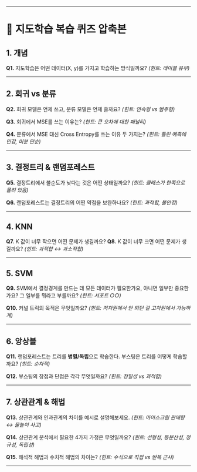 
---

# 🎯 지도학습 복습 퀴즈 압축본

## 1. 개념

**Q1.** 지도학습은 어떤 데이터(X, y)를 가지고 학습하는 방식일까요?
*(힌트: 레이블 유무)*

---

## 2. 회귀 vs 분류

**Q2.** 회귀 모델은 언제 쓰고, 분류 모델은 언제 쓸까요?
*(힌트: 연속형 vs 범주형)*

**Q3.** 회귀에서 MSE를 쓰는 이유는?
*(힌트: 큰 오차에 대한 패널티)*

**Q4.** 분류에서 MSE 대신 Cross Entropy를 쓰는 이유 두 가지는?
*(힌트: 틀린 예측에 민감, 미분 단순)*

---

## 3. 결정트리 & 랜덤포레스트

**Q5.** 결정트리에서 불순도가 낮다는 것은 어떤 상태일까요?
*(힌트: 클래스가 한쪽으로 몰려 있음)*

**Q6.** 랜덤포레스트는 결정트리의 어떤 약점을 보완하나요?
*(힌트: 과적합, 불안정)*

---

## 4. KNN

**Q7.** K 값이 너무 작으면 어떤 문제가 생길까요?
**Q8.** K 값이 너무 크면 어떤 문제가 생길까요?
*(힌트: 과적합 ↔ 과소적합)*

---

## 5. SVM

**Q9.** SVM에서 결정경계를 만드는 데 모든 데이터가 필요한가요, 아니면 일부만 중요한가요?
그 일부를 뭐라고 부를까요?
*(힌트: 서포트 ○○)*

**Q10.** 커널 트릭의 목적은 무엇일까요?
*(힌트: 저차원에서 안 되던 걸 고차원에서 가능하게)*

---

## 6. 앙상블

**Q11.** 랜덤포레스트는 트리를 **병렬/독립**으로 학습한다. 부스팅은 트리를 어떻게 학습할까요?
*(힌트: 순차적)*

**Q12.** 부스팅의 장점과 단점은 각각 무엇일까요?
*(힌트: 정밀성 vs 과적합)*

---

## 7. 상관관계 & 해법

**Q13.** 상관관계와 인과관계의 차이를 예시로 설명해보세요.
*(힌트: 아이스크림 판매량 ↔ 물놀이 사고)*

**Q14.** 상관관계 분석에서 필요한 4가지 가정은 무엇일까요?
*(힌트: 선형성, 등분산성, 정규성, 독립성)*

**Q15.** 해석적 해법과 수치적 해법의 차이는?
*(힌트: 수식으로 직접 vs 반복 근사)*

---

